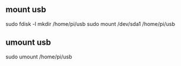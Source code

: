 ## mount usb
sudo fdisk -l
mkdir /home/pi/usb
sudo mount /dev/sda1 /home/pi/usb
## umount usb
sudo umount /home/pi/usb
